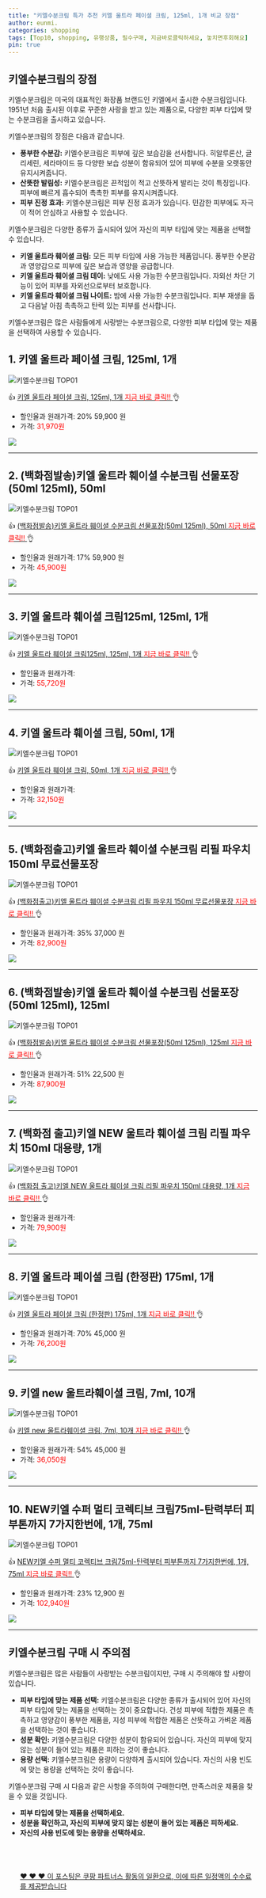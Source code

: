 ```yaml
---
title: "키엘수분크림 특가 추천 키엘 울트라 페이셜 크림, 125ml, 1개 비교 장점"
author: eunmi.
categories: shopping
tags: [Top10, shopping, 유행상품, 필수구매, 지금바로클릭하세요, 놓치면후회해요]
pin: true
---
```

## 키엘수분크림의 장점

키엘수분크림은 미국의 대표적인 화장품 브랜드인 키엘에서 출시한 수분크림입니다. 1951년 처음 출시된 이후로 꾸준한 사랑을 받고 있는 제품으로, 다양한 피부 타입에 맞는 수분크림을 출시하고 있습니다.

키엘수분크림의 장점은 다음과 같습니다.

* **풍부한 수분감:** 키엘수분크림은 피부에 깊은 보습감을 선사합니다. 히알루론산, 글리세린, 세라마이드 등 다양한 보습 성분이 함유되어 있어 피부에 수분을 오랫동안 유지시켜줍니다.
* **산뜻한 발림성:** 키엘수분크림은 끈적임이 적고 산뜻하게 발리는 것이 특징입니다. 피부에 빠르게 흡수되어 촉촉한 피부를 유지시켜줍니다.
* **피부 진정 효과:** 키엘수분크림은 피부 진정 효과가 있습니다. 민감한 피부에도 자극이 적어 안심하고 사용할 수 있습니다.

키엘수분크림은 다양한 종류가 출시되어 있어 자신의 피부 타입에 맞는 제품을 선택할 수 있습니다.

* **키엘 울트라 훼이셜 크림:** 모든 피부 타입에 사용 가능한 제품입니다. 풍부한 수분감과 영양감으로 피부에 깊은 보습과 영양을 공급합니다.
* **키엘 울트라 훼이셜 크림 데이:** 낮에도 사용 가능한 수분크림입니다. 자외선 차단 기능이 있어 피부를 자외선으로부터 보호합니다.
* **키엘 울트라 훼이셜 크림 나이트:** 밤에 사용 가능한 수분크림입니다. 피부 재생을 돕고 다음날 아침 촉촉하고 탄력 있는 피부를 선사합니다.

키엘수분크림은 많은 사람들에게 사랑받는 수분크림으로, 다양한 피부 타입에 맞는 제품을 선택하여 사용할 수 있습니다.

   

## 1. 키엘 울트라 페이셜 크림, 125ml, 1개

![키엘수분크림 TOP01](https://thumbnail6.coupangcdn.com/thumbnails/remote/230x230ex/image/vendor_inventory/4359/130dbeae6d2df0713d5b951987cd174d9fb0ceb6dffa90789c7f3c5bf07a.jpg)


👍 [키엘 울트라 페이셜 크림, 125ml, 1개 <font color=red> 지금 바로 클릭!! </font> ](https://link.coupang.com/re/AFFSDP?lptag=AF3617701&subid=GithubCoopas&pageKey=12988392&traceid=V0-153&itemId=54577077&vendorItemId=87297301105) 👌 


- 할인율과 원래가격: 20%  59,900   원
- 가격: <span style='color:red'>31,970원</span>

[![](/discount_price.png)](https://link.coupang.com/re/AFFSDP?lptag=AF3617701&subid=GithubCoopas&pageKey=12988392&traceid=V0-153&itemId=54577077&vendorItemId=87297301105)

---


   

## 2. (백화점발송)키엘 울트라 훼이셜 수분크림 선물포장(50ml 125ml), 50ml

![키엘수분크림 TOP01](https://thumbnail8.coupangcdn.com/thumbnails/remote/230x230ex/image/vendor_inventory/bf23/1d55489fb8244f9d26ecdfc25ae088cb3ad29c9d1701933f600b84fea048.jpg)


👍 [(백화점발송)키엘 울트라 훼이셜 수분크림 선물포장(50ml 125ml), 50ml <font color=red> 지금 바로 클릭!! </font> ](https://link.coupang.com/re/AFFSDP?lptag=AF3617701&subid=GithubCoopas&pageKey=7419990233&traceid=V0-153&itemId=19245485136&vendorItemId=86361596995) 👌 


- 할인율과 원래가격: 17%  59,900   원
- 가격: <span style='color:red'>45,900원</span>

[![](/discount_price.png)](https://link.coupang.com/re/AFFSDP?lptag=AF3617701&subid=GithubCoopas&pageKey=7419990233&traceid=V0-153&itemId=19245485136&vendorItemId=86361596995)

---


   

## 3. 키엘 울트라 훼이셜 크림125ml, 125ml, 1개

![키엘수분크림 TOP01](https://thumbnail10.coupangcdn.com/thumbnails/remote/230x230ex/image/vendor_inventory/d186/aa79076506f8a221214aca2ea4c3c44fffa7c417746f08135a7355c081f4.jpg)


👍 [키엘 울트라 훼이셜 크림125ml, 125ml, 1개 <font color=red> 지금 바로 클릭!! </font> ](https://link.coupang.com/re/AFFSDP?lptag=AF3617701&subid=GithubCoopas&pageKey=6682592691&traceid=V0-153&itemId=15415735816&vendorItemId=85046175095) 👌 


- 할인율과 원래가격: 
- 가격: <span style='color:red'>55,720원</span>

[![](/discount_price.png)](https://link.coupang.com/re/AFFSDP?lptag=AF3617701&subid=GithubCoopas&pageKey=6682592691&traceid=V0-153&itemId=15415735816&vendorItemId=85046175095)

---


   

## 4. 키엘 울트라 훼이셜 크림, 50ml, 1개

![키엘수분크림 TOP01](https://thumbnail10.coupangcdn.com/thumbnails/remote/230x230ex/image/vendor_inventory/7fa8/e5f5e4950227a16b0b51ccc059205caa368dca2b8b618f723ccc4679d785.png)


👍 [키엘 울트라 훼이셜 크림, 50ml, 1개 <font color=red> 지금 바로 클릭!! </font> ](https://link.coupang.com/re/AFFSDP?lptag=AF3617701&subid=GithubCoopas&pageKey=6682592691&traceid=V0-153&itemId=517137589&vendorItemId=82167037856) 👌 


- 할인율과 원래가격: 
- 가격: <span style='color:red'>32,150원</span>

[![](/discount_price.png)](https://link.coupang.com/re/AFFSDP?lptag=AF3617701&subid=GithubCoopas&pageKey=6682592691&traceid=V0-153&itemId=517137589&vendorItemId=82167037856)

---


   

## 5. (백화점출고)키엘 울트라 훼이셜 수분크림 리필 파우치 150ml 무료선물포장

![키엘수분크림 TOP01](https://thumbnail10.coupangcdn.com/thumbnails/remote/230x230ex/image/vendor_inventory/d557/0eada4eda5c43fc0f52fdbfb5b4463c3f7c71e81671eebda58f8aa8184e3.jpg)


👍 [(백화점출고)키엘 울트라 훼이셜 수분크림 리필 파우치 150ml 무료선물포장 <font color=red> 지금 바로 클릭!! </font> ](https://link.coupang.com/re/AFFSDP?lptag=AF3617701&subid=GithubCoopas&pageKey=7135957588&traceid=V0-153&itemId=17905165420&vendorItemId=86361595872) 👌 


- 할인율과 원래가격: 35%  37,000   원
- 가격: <span style='color:red'>82,900원</span>

[![](/discount_price.png)](https://link.coupang.com/re/AFFSDP?lptag=AF3617701&subid=GithubCoopas&pageKey=7135957588&traceid=V0-153&itemId=17905165420&vendorItemId=86361595872)

---


   

## 6. (백화점발송)키엘 울트라 훼이셜 수분크림 선물포장(50ml 125ml), 125ml

![키엘수분크림 TOP01](https://thumbnail8.coupangcdn.com/thumbnails/remote/230x230ex/image/vendor_inventory/bf23/1d55489fb8244f9d26ecdfc25ae088cb3ad29c9d1701933f600b84fea048.jpg)


👍 [(백화점발송)키엘 울트라 훼이셜 수분크림 선물포장(50ml 125ml), 125ml <font color=red> 지금 바로 클릭!! </font> ](https://link.coupang.com/re/AFFSDP?lptag=AF3617701&subid=GithubCoopas&pageKey=7419990233&traceid=V0-153&itemId=19245485138&vendorItemId=86361597012) 👌 


- 할인율과 원래가격: 51%  22,500   원
- 가격: <span style='color:red'>87,900원</span>

[![](/discount_price.png)](https://link.coupang.com/re/AFFSDP?lptag=AF3617701&subid=GithubCoopas&pageKey=7419990233&traceid=V0-153&itemId=19245485138&vendorItemId=86361597012)

---


   

## 7. (백화점 출고)키엘 NEW 울트라 훼이셜 크림 리필 파우치 150ml 대용량, 1개

![키엘수분크림 TOP01](https://thumbnail9.coupangcdn.com/thumbnails/remote/230x230ex/image/vendor_inventory/51f8/d6756594c0eba1a3f824015e8ced332c534d43f157cef926af4345a07534.jpeg)


👍 [(백화점 출고)키엘 NEW 울트라 훼이셜 크림 리필 파우치 150ml 대용량, 1개 <font color=red> 지금 바로 클릭!! </font> ](https://link.coupang.com/re/AFFSDP?lptag=AF3617701&subid=GithubCoopas&pageKey=7183641323&traceid=V0-153&itemId=18122309143&vendorItemId=85888206117) 👌 


- 할인율과 원래가격: 
- 가격: <span style='color:red'>79,900원</span>

[![](/discount_price.png)](https://link.coupang.com/re/AFFSDP?lptag=AF3617701&subid=GithubCoopas&pageKey=7183641323&traceid=V0-153&itemId=18122309143&vendorItemId=85888206117)

---


   

## 8. 키엘 울트라 페이셜 크림 (한정판) 175ml, 1개

![키엘수분크림 TOP01](https://thumbnail8.coupangcdn.com/thumbnails/remote/230x230ex/image/vendor_inventory/251e/67d1f23c05912b3135b7c37827079dec27fa8b5494d21ca14cc112b0a7ed.jpg)


👍 [키엘 울트라 페이셜 크림 (한정판) 175ml, 1개 <font color=red> 지금 바로 클릭!! </font> ](https://link.coupang.com/re/AFFSDP?lptag=AF3617701&subid=GithubCoopas&pageKey=6658636527&traceid=V0-153&itemId=15279332493&vendorItemId=86186675318) 👌 


- 할인율과 원래가격: 70%  45,000   원
- 가격: <span style='color:red'>76,200원</span>

[![](/discount_price.png)](https://link.coupang.com/re/AFFSDP?lptag=AF3617701&subid=GithubCoopas&pageKey=6658636527&traceid=V0-153&itemId=15279332493&vendorItemId=86186675318)

---


   

## 9. 키엘 new 울트라훼이셜 크림, 7ml, 10개

![키엘수분크림 TOP01](https://thumbnail9.coupangcdn.com/thumbnails/remote/230x230ex/image/vendor_inventory/images/2017/09/20/21/6/a093a7a2-6b0d-4925-89f1-b3aa5e0ac7e0.jpg)


👍 [키엘 new 울트라훼이셜 크림, 7ml, 10개 <font color=red> 지금 바로 클릭!! </font> ](https://link.coupang.com/re/AFFSDP?lptag=AF3617701&subid=GithubCoopas&pageKey=12988392&traceid=V0-153&itemId=105757980&vendorItemId=3301240129) 👌 


- 할인율과 원래가격: 54%  45,000   원
- 가격: <span style='color:red'>36,050원</span>

[![](/discount_price.png)](https://link.coupang.com/re/AFFSDP?lptag=AF3617701&subid=GithubCoopas&pageKey=12988392&traceid=V0-153&itemId=105757980&vendorItemId=3301240129)

---


   

## 10. NEW키엘 수퍼 멀티 코렉티브 크림75ml-탄력부터 피부톤까지 7가지한번에, 1개, 75ml

![키엘수분크림 TOP01](https://thumbnail9.coupangcdn.com/thumbnails/remote/230x230ex/image/vendor_inventory/9b15/4e0764dc8a6aba007867f33cb3db4feeb7484b6e16439cc655f1520f8403.jpg)


👍 [NEW키엘 수퍼 멀티 코렉티브 크림75ml-탄력부터 피부톤까지 7가지한번에, 1개, 75ml <font color=red> 지금 바로 클릭!! </font> ](https://link.coupang.com/re/AFFSDP?lptag=AF3617701&subid=GithubCoopas&pageKey=1816983648&traceid=V0-153&itemId=3092155715&vendorItemId=81428844482) 👌 


- 할인율과 원래가격: 23%  12,900   원
- 가격: <span style='color:red'>102,940원</span>

[![](/discount_price.png)](https://link.coupang.com/re/AFFSDP?lptag=AF3617701&subid=GithubCoopas&pageKey=1816983648&traceid=V0-153&itemId=3092155715&vendorItemId=81428844482)

---
## 키엘수분크림 구매 시 주의점

키엘수분크림은 많은 사람들이 사랑받는 수분크림이지만, 구매 시 주의해야 할 사항이 있습니다.

* **피부 타입에 맞는 제품 선택:** 키엘수분크림은 다양한 종류가 출시되어 있어 자신의 피부 타입에 맞는 제품을 선택하는 것이 중요합니다. 건성 피부에 적합한 제품은 촉촉하고 영양감이 풍부한 제품을, 지성 피부에 적합한 제품은 산뜻하고 가벼운 제품을 선택하는 것이 좋습니다.
* **성분 확인:** 키엘수분크림은 다양한 성분이 함유되어 있습니다. 자신의 피부에 맞지 않는 성분이 들어 있는 제품은 피하는 것이 좋습니다.
* **용량 선택:** 키엘수분크림은 용량이 다양하게 출시되어 있습니다. 자신의 사용 빈도에 맞는 용량을 선택하는 것이 좋습니다.

키엘수분크림 구매 시 다음과 같은 사항을 주의하여 구매한다면, 만족스러운 제품을 찾을 수 있을 것입니다.

* **피부 타입에 맞는 제품을 선택하세요.**
* **성분을 확인하고, 자신의 피부에 맞지 않는 성분이 들어 있는 제품은 피하세요.**
* **자신의 사용 빈도에 맞는 용량을 선택하세요.**<br><br><br><br><br> [ ❤ ❤ ❤ 이 포스팅은 쿠팡 파트너스 활동의 일환으로, 이에 따른 일정액의 수수료를 제공받습니다](https://link.coupang.com/a/bcEFyh)